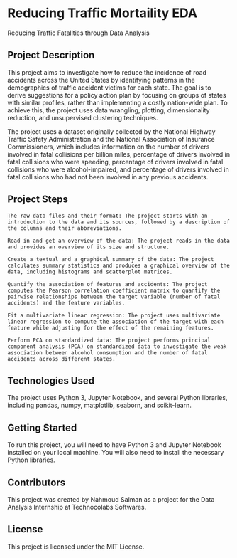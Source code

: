 # Reducing Traffic Mortaility EDA

Reducing Traffic Fatalities through Data Analysis

## Project Description

This project aims to investigate how to reduce the incidence of road accidents across the United States by identifying patterns in the demographics of traffic accident victims for each state. The goal is to derive suggestions for a policy action plan by focusing on groups of states with similar profiles, rather than implementing a costly nation-wide plan. To achieve this, the project uses data wrangling, plotting, dimensionality reduction, and unsupervised clustering techniques.

The project uses a dataset originally collected by the National Highway Traffic Safety Administration and the National Association of Insurance Commissioners, which includes information on the number of drivers involved in fatal collisions per billion miles, percentage of drivers involved in fatal collisions who were speeding, percentage of drivers involved in fatal collisions who were alcohol-impaired, and percentage of drivers involved in fatal collisions who had not been involved in any previous accidents.

## Project Steps

    The raw data files and their format: The project starts with an introduction to the data and its sources, followed by a description of the columns and their abbreviations.

    Read in and get an overview of the data: The project reads in the data and provides an overview of its size and structure.

    Create a textual and a graphical summary of the data: The project calculates summary statistics and produces a graphical overview of the data, including histograms and scatterplot matrices.

    Quantify the association of features and accidents: The project computes the Pearson correlation coefficient matrix to quantify the pairwise relationships between the target variable (number of fatal accidents) and the feature variables.

    Fit a multivariate linear regression: The project uses multivariate linear regression to compute the association of the target with each feature while adjusting for the effect of the remaining features.

    Perform PCA on standardized data: The project performs principal component analysis (PCA) on standardized data to investigate the weak association between alcohol consumption and the number of fatal accidents across different states.

## Technologies Used

The project uses Python 3, Jupyter Notebook, and several Python libraries, including pandas, numpy, matplotlib, seaborn, and scikit-learn.

## Getting Started

To run this project, you will need to have Python 3 and Jupyter Notebook installed on your local machine. You will also need to install the necessary Python libraries.

## Contributors

This project was created by Nahmoud Salman as a project for the Data Analysis Internship at Technocolabs Softwares.

## License

This project is licensed under the MIT License.
